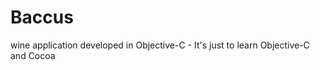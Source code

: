Baccus
======

wine application developed in Objective-C - It's just to learn Objective-C and Cocoa
